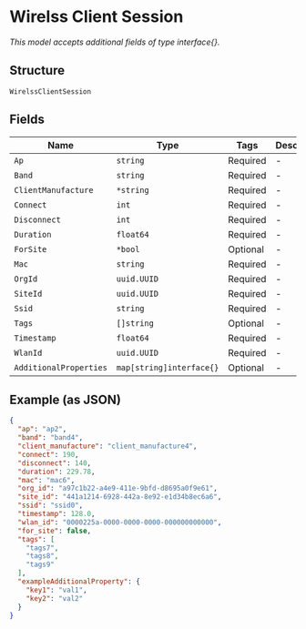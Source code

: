 
# Wirelss Client Session

*This model accepts additional fields of type interface{}.*

## Structure

`WirelssClientSession`

## Fields

| Name | Type | Tags | Description |
|  --- | --- | --- | --- |
| `Ap` | `string` | Required | - |
| `Band` | `string` | Required | - |
| `ClientManufacture` | `*string` | Required | - |
| `Connect` | `int` | Required | - |
| `Disconnect` | `int` | Required | - |
| `Duration` | `float64` | Required | - |
| `ForSite` | `*bool` | Optional | - |
| `Mac` | `string` | Required | - |
| `OrgId` | `uuid.UUID` | Required | - |
| `SiteId` | `uuid.UUID` | Required | - |
| `Ssid` | `string` | Required | - |
| `Tags` | `[]string` | Optional | - |
| `Timestamp` | `float64` | Required | - |
| `WlanId` | `uuid.UUID` | Required | - |
| `AdditionalProperties` | `map[string]interface{}` | Optional | - |

## Example (as JSON)

```json
{
  "ap": "ap2",
  "band": "band4",
  "client_manufacture": "client_manufacture4",
  "connect": 190,
  "disconnect": 140,
  "duration": 229.78,
  "mac": "mac6",
  "org_id": "a97c1b22-a4e9-411e-9bfd-d8695a0f9e61",
  "site_id": "441a1214-6928-442a-8e92-e1d34b8ec6a6",
  "ssid": "ssid0",
  "timestamp": 128.0,
  "wlan_id": "0000225a-0000-0000-0000-000000000000",
  "for_site": false,
  "tags": [
    "tags7",
    "tags8",
    "tags9"
  ],
  "exampleAdditionalProperty": {
    "key1": "val1",
    "key2": "val2"
  }
}
```

